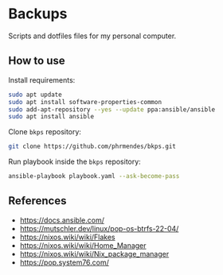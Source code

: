 # Backups

Scripts and dotfiles files for my personal computer.

## How to use

Install requirements:

```sh
sudo apt update
sudo apt install software-properties-common
sudo add-apt-repository --yes --update ppa:ansible/ansible
sudo apt install ansible
```

Clone `bkps` repository:

```sh
git clone https://github.com/phrmendes/bkps.git
```

Run playbook inside the `bkps` repository:

```sh
ansible-playbook playbook.yaml --ask-become-pass
```

## References

- <https://docs.ansible.com/>
- <https://mutschler.dev/linux/pop-os-btrfs-22-04/>
- <https://nixos.wiki/wiki/Flakes>
- <https://nixos.wiki/wiki/Home_Manager>
- <https://nixos.wiki/wiki/Nix_package_manager>
- <https://pop.system76.com/>
